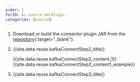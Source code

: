 ```yaml
---
order: 1
forID: kc-source-marklogic
categories: [source]
---
```


1. Download or build the connector plugin JAR from the [repository](https://github.com/marklogic/kafka-marklogic-connector){:target="_blank"}.
2. {{site.data.reuse.kafkaConnectStep2_title}}

   {{site.data.reuse.kafkaConnectStep2_content_1}}
   {{site.data.reuse.kafkaConnectStep2_content1_example}}
3. {{site.data.reuse.kafkaConnectStep3_title}}

